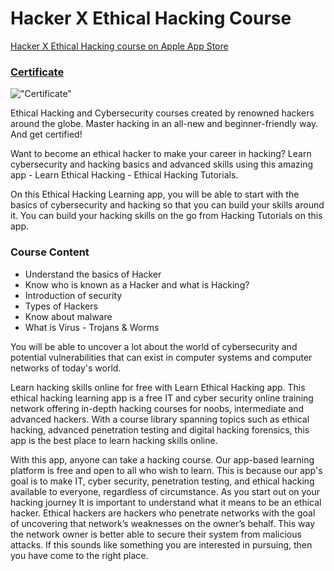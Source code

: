 # Hacker X Ethical Hacking Course

[Hacker X Ethical Hacking course on Apple App Store](https://apps.apple.com/us/app/hackerx-learn-ethical-hacking/id1542444199)

### [Certificate]()

!["Certificate"](./Certificate.jpg)

Ethical Hacking and Cybersecurity courses created by renowned hackers around the globe. Master hacking in an all-new and beginner-friendly way. And get certified!

Want to become an ethical hacker to make your career in hacking? Learn cybersecurity and hacking basics and advanced skills using this amazing app - Learn Ethical Hacking - Ethical Hacking Tutorials.

On this Ethical Hacking Learning app, you will be able to start with the basics of cybersecurity and hacking so that you can build your skills around it. You can build your hacking skills on the go from Hacking Tutorials on this app.

### Course Content
- Understand the basics of Hacker
- Know who is known as a Hacker and what is Hacking?
- Introduction of security
- Types of Hackers
- Know about malware
- What is Virus - Trojans & Worms

You will be able to uncover a lot about the world of cybersecurity and potential vulnerabilities that can exist in computer systems and computer networks of today's world.

Learn hacking skills online for free with Learn Ethical Hacking app. This ethical hacking learning app is a free IT and cyber security online training network offering in-depth hacking courses for noobs, intermediate and advanced hackers. With a course library spanning topics such as ethical hacking, advanced penetration testing and digital hacking forensics, this app is the best place to learn hacking skills online.

With this app, anyone can take a hacking course. Our app-based learning platform is free and open to all who wish to learn. This is because our app's goal is to make IT, cyber security, penetration testing, and ethical hacking available to everyone, regardless of circumstance. As you start out on your hacking journey It is important to understand what it means to be an ethical hacker. Ethical hackers are hackers who penetrate networks with the goal of uncovering that network’s weaknesses on the owner’s behalf. This way the network owner is better able to secure their system from malicious attacks. If this sounds like something you are interested in pursuing, then you have come to the right place.